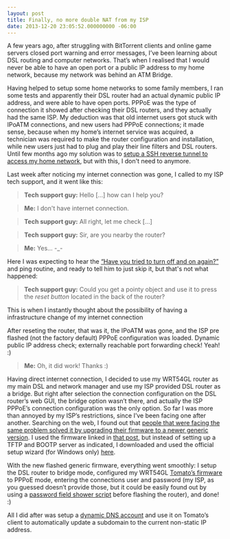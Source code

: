 ```yaml
---
layout: post
title: Finally, no more double NAT from my ISP
date: 2013-12-20 23:05:52.000000000 -06:00
---
```




A few years ago, after struggling with BitTorrent clients and online game servers closed port warning and error messages, I’ve been learning about DSL routing and computer networks. That’s when I realised that I would never be able to have an open port or a public IP address to my home network, because my network was behind an ATM Bridge.

Having helped to setup some home networks to some family members, I ran some tests and apparently their DSL router had an actual dynamic public IP address, and were able to have open ports. PPPoE was the type of connection it showed after checking their DSL routers, and they actually had the same ISP. My deduction was that old internet users got stuck with IPoATM connections, and new users had PPPoE connections; it made sense, because when my home’s internet service was acquired, a technician was required to make the router configuration and installation, while new users just had to plug and play their line filters and DSL routers. Until few months ago my solution was to [setup a SSH reverse tunnel to access my home network](http://davidhsiehlo.com/blog/2013/12/15/bypassing-a-nat-slash-firewall-by-reverse-ssh-tunneling/), but with this, I don't need to anymore.



Last week after noticing my internet connection was gone, I called to my ISP tech support, and it went like this:

<!-- more -->

>**Tech support guy:** Hello […] how can I help you?

>**Me:** I don't have internet connection.

>**Tech support guy:** All right, let me check […]

>**Tech support guy:** Sir, are you nearby the router?

>**Me:** Yes... -_-

Here I was expecting to hear the [“Have you tried to turn off and on again?”](http://www.youtube.com/watch?feature=player_detailpage&v=nn2FB1P_Mn8#t=10) and ping routine, and ready to tell him to just skip it, but that's not what happened:

>**Tech support guy:** Could you get a pointy object and use it to press the *reset button* located in the back of the router?

This is when I instantly thought about the possibility of having a infrastructure change of my internet connection

After reseting the router, that was it, the IPoATM was gone, and the ISP pre flashed (not the factory default)
PPPoE configuration was loaded. Dynamic public IP address check; externally reachable port forwarding check! Yeah! :)

>**Me:** Oh, it did work! Thanks :)


Having direct internet connection, I decided to use my WRT54GL router as my main DSL and network manager and use my ISP provided DSL router as a bridge. But right after selection the connection configuration on the DSL router’s web GUI, the bridge option wasn’t there, and actually the ISP PPPoE’s connection configuration was the only option. So far I was more than annoyed by my ISP’s restrictions, since I’ve been facing one after another. Searching on the web, I found out that [people that were facing the same problem solved it by upgrading their firmware to a newer generic version](http://www.boards.ie/vbulletin/showthread.php?p=63841326#post63841326). I used the firmware linked in [that post](http://www.boards.ie/vbulletin/showthread.php?p=63841326#post63841326), but instead of setting up a TFTP and BOOTP server as indicated, I downloaded and used the official setup wizard (for Windows only) [here](http://download.modem-help.co.uk/mfcs-A/Alcatel/Modems/TG585/v7/Wizards/Setup/Windows/EN/).

With the new flashed generic firmware, everything went smoothly: I setup the DSL router to bridge mode, configured my WRT54GL [Tomato’s firmware](http://www.polarcloud.com/tomato) to PPPoE mode, entering the connections user and password (my ISP, as you guessed doesn’t provide those, but it could be easily found out by using a [password field shower script](http://stackoverflow.com/questions/1383142/show-password-as-text-control) before flashing the router), and done! :)

All I did after was setup a [dynamic DNS account](http://www.noip.com) and use it on Tomato’s client to automatically update a subdomain to the current non-static IP address.

